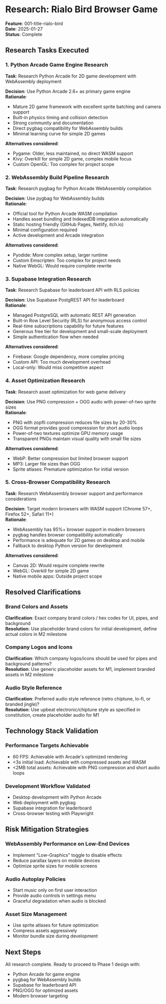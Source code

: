# Research: Rialo Bird Browser Game

**Feature**: 001-title-rialo-bird  
**Date**: 2025-01-27  
**Status**: Complete

## Research Tasks Executed

### 1. Python Arcade Game Engine Research
**Task**: Research Python Arcade for 2D game development with WebAssembly deployment

**Decision**: Use Python Arcade 2.6+ as primary game engine  
**Rationale**: 
- Mature 2D game framework with excellent sprite batching and camera support
- Built-in physics timing and collision detection
- Strong community and documentation
- Direct pygbag compatibility for WebAssembly builds
- Minimal learning curve for simple 2D games

**Alternatives considered**:
- Pygame: Older, less maintained, no direct WASM support
- Kivy: Overkill for simple 2D game, complex mobile focus
- Custom OpenGL: Too complex for project scope

### 2. WebAssembly Build Pipeline Research  
**Task**: Research pygbag for Python Arcade WebAssembly compilation

**Decision**: Use pygbag for WebAssembly builds  
**Rationale**:
- Official tool for Python Arcade WASM compilation
- Handles asset bundling and IndexedDB integration automatically
- Static hosting friendly (GitHub Pages, Netlify, itch.io)
- Minimal configuration required
- Active development and Arcade integration

**Alternatives considered**:
- Pyodide: More complex setup, larger runtime
- Custom Emscripten: Too complex for project needs
- Native WebGL: Would require complete rewrite

### 3. Supabase Integration Research
**Task**: Research Supabase for leaderboard API with RLS policies

**Decision**: Use Supabase PostgREST API for leaderboard  
**Rationale**:
- Managed PostgreSQL with automatic REST API generation
- Built-in Row Level Security (RLS) for anonymous access control
- Real-time subscriptions capability for future features
- Generous free tier for development and small-scale deployment
- Simple authentication flow when needed

**Alternatives considered**:
- Firebase: Google dependency, more complex pricing
- Custom API: Too much development overhead
- Local-only: Would miss competitive aspect

### 4. Asset Optimization Research
**Task**: Research asset optimization for web game delivery

**Decision**: Use PNG compression + OGG audio with power-of-two sprite sizes  
**Rationale**:
- PNG with zopfli compression reduces file sizes by 20-30%
- OGG format provides good compression for short audio loops
- Power-of-two textures optimize GPU memory usage
- Transparent PNGs maintain visual quality with small file sizes

**Alternatives considered**:
- WebP: Better compression but limited browser support
- MP3: Larger file sizes than OGG
- Sprite atlases: Premature optimization for initial version

### 5. Cross-Browser Compatibility Research
**Task**: Research WebAssembly browser support and performance considerations

**Decision**: Target modern browsers with WASM support (Chrome 57+, Firefox 52+, Safari 11+)  
**Rationale**:
- WebAssembly has 95%+ browser support in modern browsers
- pygbag handles browser compatibility automatically
- Performance is adequate for 2D games on desktop and mobile
- Fallback to desktop Python version for development

**Alternatives considered**:
- Canvas 2D: Would require complete rewrite
- WebGL: Overkill for simple 2D game
- Native mobile apps: Outside project scope

## Resolved Clarifications

### Brand Colors and Assets
**Clarification**: Exact company brand colors / hex codes for UI, pipes, and background  
**Resolution**: Use placeholder brand colors for initial development, define actual colors in M2 milestone

### Company Logos and Icons  
**Clarification**: Which company logos/icons should be used for pipes and background patterns?  
**Resolution**: Use generic placeholder assets for M1, implement branded assets in M2 milestone

### Audio Style Reference
**Clarification**: Preferred audio style reference (retro chiptune, lo-fi, or branded jingle)?  
**Resolution**: Use upbeat electronic/chiptune style as specified in constitution, create placeholder audio for M1

## Technology Stack Validation

### Performance Targets Achievable
- 60 FPS: Achievable with Arcade's optimized rendering
- <3s initial load: Achievable with compressed assets and WASM
- <2MB total assets: Achievable with PNG compression and short audio loops

### Development Workflow Validated
- Desktop development with Python Arcade
- Web deployment with pygbag
- Supabase integration for leaderboard
- Cross-browser testing with Playwright

## Risk Mitigation Strategies

### WebAssembly Performance on Low-End Devices
- Implement "Low-Graphics" toggle to disable effects
- Reduce parallax layers on mobile devices
- Optimize sprite sizes for mobile screens

### Audio Autoplay Policies
- Start music only on first user interaction
- Provide audio controls in settings menu
- Graceful degradation when audio is blocked

### Asset Size Management
- Use sprite atlases for future optimization
- Compress assets aggressively
- Monitor bundle size during development

## Next Steps
All research complete. Ready to proceed to Phase 1 design with:
- Python Arcade for game engine
- pygbag for WebAssembly builds  
- Supabase for leaderboard API
- PNG/OGG for optimized assets
- Modern browser targeting
